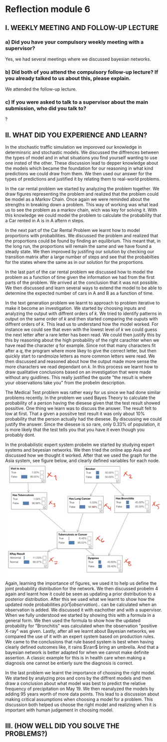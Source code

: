 # Reflection module 6

## I. WEEKLY MEETING AND FOLLOW-UP LECTURE

### a) Did you have your compulsory weekly meeting with a supervisor?

Yes, we had several meetings where we discussed bayesian networks. 

### b) Did both of you attend the compulsory follow-up lecture? If you already talked to us about this, please explain.

We attended the follow-up lecture.

### c) If you were asked to talk to a supervisor about the main submission, who did you talk to?

?

## II. WHAT DID YOU EXPERIENCE AND LEARN?
In the stochastic traffic simulation we imporoved our knowledge in determinsric and stochastic models. We discussed the diffrences between the types of model and in what situations you find yourself wanting to use one insted of the other. These discussion lead to depper knowledge about the models which became the foundation for our reasoning in what kind predictions we could draw from them. We then used our answer for the types of predictions and justified it by relating them to real-world problems. 

In the car rental problem we started by analyzing the problem together. We draw figures representing the problem and realized that the problem could be model as a Markov Chain. Once again we were reminded about the strengths in breaking down a problem. This way of working was what lead us to see the problem as a markov chain, wich was key for solving it. With this knowledge we could model the problem to calculate the probability that a Car rented in A is in A aftern $n$ steps.

In the next part of the Car Rental Problem we learnt how to model proportions with probabilities. We discussed the problem and realized that the proportions could be found by finding an equlibrium. This meant that, in the long run, the proportions will remain the same and we have found a steady state. We then improved by justifing our solution by checking our transition matrix after a large number of steps and see that the probabilties for the states where the same as in our solution for the proportions. 

In the last part of the car rental problem we discussed how to model the problem as a function of time given the information we had from the first parts of the problem. We arrived at the conclusion that it was not possible. We then discussed and learn several ways to extend the model to be able to determine the expected number of cars in A and B as a function of time.

In the text generation problem we learnt to approach to problem iterative to make it become an investigation. We started by choosing inputs and analyzing the output with diffrent orders of $k$. We tried to identify patterns in output on the same order of $k$ and then started comparing the ouputs with diffrent orders of $k$. This lead us to understand how the model worked. For instance we could see that even with the lowest level of $k$ we could guess the next letter after a rare letter has been read. We could then justify this by this by reasoning about the high probability of the right carachter when we have read the character $q$ for example. Since not that many characters fit after a $q$, the program where more likey to give the correct letter, but then quickly start to randmoize letters as more common letters were read. We then discussed and reasoned about how the output made more sense the more characters we read dependant on $k$. In this process we learnt how to draw qualitative conclusions based on an investigation that were made without any guidlines. This really justified the quote "the result is where your observations take you" from the probelm description. 

The Medical Test problem was rather easy for us since we had done similar problems recently. In the problem we used Bayes Theory to calculate the probability of a person having the diesese given that the test result showed possitive. One thing we learn was to discuss the answer. The result felt to low at first. That a given a possitve test result it was only about $10\%$ probability that the person actually had the diesese. By discussing we could justify the answer. Since the diesese is so rare, only $0.33\%$ of population, it is more likely that the test tells you that you have it even though you probably dont. 

In the probabilistic expert system probelm we started by studying expert systems and beyesian networks. We then tried the online app Asia and discussed how we thought it worked. After that we used the graph for the Asia system, see figure below, and clearly defined variables for each node. 
![](prob5.jpeg) 
Again, learning the importance of figures, we used it to help us define the joint probability distribution for the network. We then discussed probelm 4 again and learnt how it could be seen as updating a prior distribution to a posterior distribution. After this we used what we learnt to show how the updated node probabilities $p(x1|observation)..$ can be calculated when an observation is added. We discussed it with eachother and with a supervisor. When we fully understood we started by showing this with a formula in a general form. We then used the formula to show how the updated probability for "Bronchitis" was calculated when the observation "positive X-ray" was given. Lastly, after all we learnt about Bayesian networks, we compared the use of it with an expert system based on production rules. We came to the conclusions that rule based system is best when having clearly defined outcomes like, it rains $\rarr$ bring an umbrella. And that a bayesian network is better adapted for when we cannot make definite assertion. A classic example for this is in health care when making a diagnosis one cannot be entierly sure the diagnosis is correct.

In the last problem we learnt the importance of choosing the right model. We started by analyzing pros and cons by the diffrent models and then draw a conclusion about what model was best to predict the relative frequency of precipitation on May 19. We then reanalyzed the models by adding 95 years worth of more data points. This lead to a discussion about making critical assumptions when choosing a model for a problem. This discussion both helped us choose the right model and realizing when it is important with human judgement in choosing model.


## III. (HOW WELL DID YOU SOLVE THE PROBLEMS?)